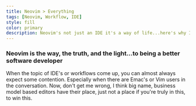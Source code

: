 ```yaml
---
title: Neovim > Everything 
tags: [Neovim, Workflow, IDE]
style: fill
color: primary
description: Neovim's not just an IDE it's a way of life...here's why I believe it's a must.
---
```



### Neovim is the way, the truth, and the light...to being a better software developer

When the topic of IDE's or workflows come up, you can almost always expect some contention. Especially when there are Emac's or Vim users in the conversation. Now, don't get me wrong, I think big name, business model based editors have their place, just not a place if you're truly in this, to win this.  
